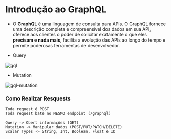 # Introdução ao GraphQL

- O **GraphQL** é uma linguagem de consulta para APIs. O GraphQL fornece uma descrição completa e compreensível dos dados em sua API, oferece aos clientes o poder de solicitar exatamente o que eles **precisam e nada mais**, facilita a evolução das APIs ao longo do tempo e permite poderosas ferramentas de desenvolvedor.

- Query 

![gql](https://user-images.githubusercontent.com/60434681/83362785-4e13c200-a36a-11ea-8d12-7ccd2acf7fcd.png)

- Mutation

![gql-mutation](https://user-images.githubusercontent.com/60434681/83362839-d2fedb80-a36a-11ea-8623-e85431da6895.png)



### Como Realizar Resquests
```
Toda request é POST
Toda request bate no MESMO endpoint (/graphql)

Query -> Obert informações (GET)
Mutation -> Manipular dados (POST/PUT/PATCH/DELETE)
Scalar Types -> String, Int, Boolean, Float e ID
```
